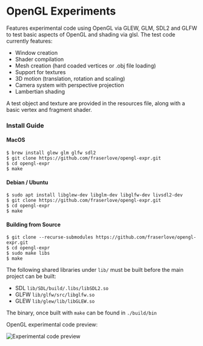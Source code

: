 # OpenGL Experiments
Features experimental code using OpenGL via GLEW, GLM, SDL2 and GLFW to test basic aspects of OpenGL and shading via glsl. The test code currently features:
  - Window creation
  - Shader compilation
  - Mesh creation (hard coaded vertices or .obj file loading)
  - Support for textures
  - 3D motion (translation, rotation and scaling)
  - Camera system with perspective projection
  - Lambertian shading

A test object and texture are provided in the resources file, along with a basic vertex and fragment shader.

### Install Guide

#### MacOS
```
$ brew install glew glm glfw sdl2
$ git clone https://github.com/fraserlove/opengl-expr.git
$ cd opengl-expr
$ make
```

#### Debian / Ubuntu
```
$ sudo apt install libglew-dev libglm-dev libglfw-dev livsdl2-dev
$ git clone https://github.com/fraserlove/opengl-expr.git
$ cd opengl-expr
$ make
```

#### Building from Source
```
$ git clone --recurse-submodules https://github.com/fraserlove/opengl-expr.git
$ cd opengl-expr
$ sudo make libs
$ make
```

The following shared libraries under `lib/` must be built before the main project can be built:
 - SDL `lib/SDL/build/.libs/libSDL2.so`
 - GLFW `lib/glfw/src/libglfw.so`
 - GLEW `lib/glew/lib/libGLEW.so`

 The binary, once built with `make` can be found in `./build/bin`

OpenGL experimental code preview:

![Experimental code preview](https://i.imgur.com/0Regwp5.png)